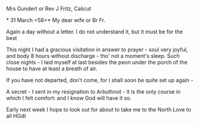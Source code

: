 Mrs Gundert or Rev J Fritz, Calicut

 <Cochin>* 31 March <58>*
My dear wife or Br Fr.

Again a day without a letter. I do not understand it, but it must be for the best

This night I had a gracious visitation in answer to prayer - soul very joyful, and body 8 hours without discharge - tho' not a moment's sleep. Such close nights - I laid myself at last besides the peon under the porch of the house to have at least a breath of air.

If you have not departed, don't come, for I shall soon be quite set up again -

A secret - I sent in my resignation to Arbuthnot - it is the only course in which I felt comfort: and I know God will have it so.

Early next week I hope to look out for about to take me to the North 
Love to all
 HGdt

